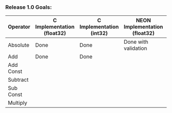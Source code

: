 ### Release 1.0 Goals:

| Operator      | C Implementation (float32) | C Implementation (int32) | NEON Implementation (float32) | NEON Implementation (int32) |
|---------------|-----------------------------|---------------------------|-------------------------------|-----------------------------|
| Absolute      |             Done               |           Done                |           Done with validation                 |                  Done with validation            |
| Add           |             Done                |            Done               |                               |                             |
| Add Const     |                             |                           |                               |                             |
| Subtract      |                             |                           |                               |                             |
| Sub Const     |                             |                           |                               |                             |
| Multiply      |                             |                           |                               |                             |


